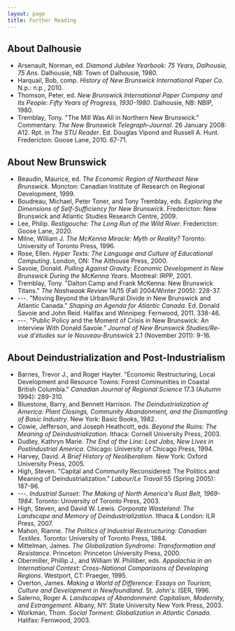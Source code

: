 ```yaml
---
layout: page
title: Further Reading
---
```


<h2>
    About Dalhousie
</h2>
<ul class="hanging-indent">
   <li>
        Arsenault, Norman, ed. <em>Diamond Jubilee Yearbook: 75 Years, Dalhousie, 75 Ans.</em> Dalhousie, NB: Town of
        Dalhousie, 1980.
    </li>
   <li>
        Harquail, Bob, comp. <em>History of New Brunswick International Paper Co</em>. N.p.: n.p., 2010.
    </li>
   <li>
        Thomson, Peter, ed. <em>New Brunswick International Paper Company and Its People: Fifty Years of Progress,
        1930-1980</em>. Dalhousie, NB: NBIP, 1980.
    </li>
   <li>
        Tremblay, Tony. "The Mill Was All in Northern New Brunswick." Commentary. <em>The New Brunswick
        Telegraph-Journal</em>. 26 January 2008: A12. Rpt. in <em>The STU Reader</em>. Ed. Douglas Vipond and Russell
        A. Hunt. Fredericton: Goose Lane, 2010. 67-71.
    </li>
</ul>

<h2 class="mt-5">
    About New Brunswick
</h2>
<ul class="hanging-indent">
    <li>
        Beaudin, Maurice, ed. <em>The Economic Region of Northeast New Brunswick</em>. Moncton: Canadian Institute of
        Research on Regional Development, 1999.
    </li>
    <li>
        Boudreau, Michael, Peter Toner, and Tony Tremblay, eds. <em>Exploring the Dimensions of Self-Sufficiency for
        New Brunswick</em>. Fredericton: New Brunswick and Atlantic Studies Research Centre, 2009.
    </li>
    <li>
        Lee, Philip. <em>Restigouche: The Long Run of the Wild River</em>. Fredericton: Goose Lane, 2020.
    </li>
    <li>
        Milne, William J. <em>The McKenna Miracle: Myth or Reality?</em> Toronto: University of Toronto Press, 1996.
    </li>
    <li>
        Rose, Ellen. <em>Hyper Texts: The Language and Culture of Educational Computing</em>.
        London, ON: The Althouse Press, 2000.
    </li>
    <li>
        Savoie, Donald. <em>Pulling Against Gravity: Economic Development in New Brunswick During the McKenna
        Years</em>. Montreal: IRPP, 2001.
    </li>
    <li>
        Tremblay, Tony. &quot;Dalton Camp and Frank McKenna: New Brunswick Titans.&quot;
        <em>The Nashwaak Review</em> 14/15 (Fall 2004/Winter 2005): 228-37.
    </li>
    <li>
        ---. &quot;Moving Beyond the Urban/Rural Divide in New Brunswick and Atlantic Canada.&quot;
        <em>Shaping an Agenda for Atlantic Canada</em>. Ed. Donald Savoie and John Reid.
        Halifax and Winnipeg: Fernwood, 2011. 338-46.
    </li>
    <li>
        ---. &quot;Public Policy and the Moment of Crisis in New Brunswick: An Interview With Donald Savoie.&quot;
        <em>Journal of New Brunswick Studies/<span lang="fr">Revue d'&eacute;tudes sur le Nouveau-Brunswick</span></em>
        2.1 (November 2011): 9-16.
    </li>
</ul>

<h2 class="mt-5">
    About Deindustrialization and Post-Industrialism
</h2>
<ul class="hanging-indent">
    <li>
        Barnes, Trevor J., and Roger Hayter. &quot;Economic Restructuring, Local Development and Resource Towns:
        Forest Communities in Coastal British Columbia.&quot; <em>Canadian Journal of Regional Science</em>
        17.3 (Autumn 1994): 289-310.
    </li>
    <li>
        Bluestone, Barry, and Bennett Harrison. <em>The Deindustrialization of America: Plant Closings, Community
        Abandonment, and the Dismantling of Basic Industry</em>. New York: Basic Books, 1982.
    </li>
    <li>
        Cowie, Jefferson, and Joseph Heathcott, eds. <em>Beyond the Ruins: The Meaning of Deindustrialization</em>.
        Ithaca: Cornell University Press, 2003.
    </li>
    <li>
        Dudley, Kathryn Marie. <em>The End of the Line: Lost Jobs, New Lives in Postindustrial America</em>.
        Chicago: University of Chicago Press, 1994.
    </li>
    <li>
        Harvey, David. <em>A Brief History of Neoliberalism</em>. New York: Oxford University Press, 2005.
    </li>
    <li>
        High, Steven. &quot;Capital and Community Reconsidered: The Politics and Meaning of Deindustrialization.&quot;
        <em>Labour/<span lang="fr">Le Travail</span></em> 55 (Spring 2005): 187-96.
    </li>
    <li>
        ---. <em>Industrial Sunset: The Making of North America's Rust Belt, 1969-1984</em>.
        Toronto: University of Toronto Press, 2003.
    </li>
    <li>
        High, Steven, and David W. Lewis. <em>Corporate Wasteland: The Landscape and Memory of Deindustrialization</em>.
        Ithaca &amp; London: ILR Press, 2007.
    </li>
    <li>
        Mahon, Rianne. <em>The Politics of Industrial Restructuring: Canadian Textiles</em>.
        Toronto: University of Toronto Press, 1984.
    </li>
    <li>
        Mittelman, James. <em>The Globalization Syndrome: Transformation and Resistance</em>.
        Princeton: Princeton University Press, 2000.
    </li>
    <li>
        Obermiller, Phillip J., and William W. Philliber, eds. <em>Appalachia in an International Context:
        Cross-National Comparisons of Developing Regions</em>. Westport, CT: Praeger, 1995.
    </li>
    <li>
        Overton, James. <em>Making a World of Difference: Essays on Tourism, Culture and Development in
        Newfoundland</em>. St. John's: ISER, 1996.
    </li>
    <li>
        Salerno, Roger A. <em>Landscapes of Abandonment: Capitalism, Modernity, and Estrangement</em>.
        Albany, NY: State University New York Press, 2003.
    </li>
    <li>
        Workman, Thom. <em>Social Torment: Globalization in Atlantic Canada</em>. Halifax: Fernwood, 2003.
    </li>
</ul>
